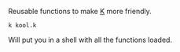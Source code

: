Reusable functions to make [K](https://shakti.com) more friendly.

```
k kool.k
```

Will put you in a shell with all the functions loaded.

